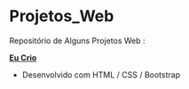 # Projetos_Web
Repositório de Alguns Projetos Web :

[**Eu Crio**](www.deucrio.online)
- Desenvolvido com HTML / CSS / Bootstrap
